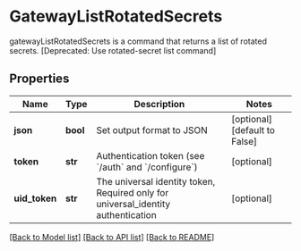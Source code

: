# GatewayListRotatedSecrets

gatewayListRotatedSecrets is a command that returns a list of rotated secrets. [Deprecated: Use rotated-secret list command]
## Properties
Name | Type | Description | Notes
------------ | ------------- | ------------- | -------------
**json** | **bool** | Set output format to JSON | [optional] [default to False]
**token** | **str** | Authentication token (see &#x60;/auth&#x60; and &#x60;/configure&#x60;) | [optional] 
**uid_token** | **str** | The universal identity token, Required only for universal_identity authentication | [optional] 

[[Back to Model list]](../README.md#documentation-for-models) [[Back to API list]](../README.md#documentation-for-api-endpoints) [[Back to README]](../README.md)


